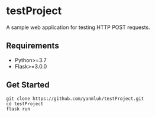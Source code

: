# testProject
A sample web application for testing HTTP POST requests.

## Requirements
* Python>=3.7
* Flask>=3.0.0
  
## Get Started

```
git clone https://github.com/yanmluk/testProject.git
cd testProject
flask run
```
